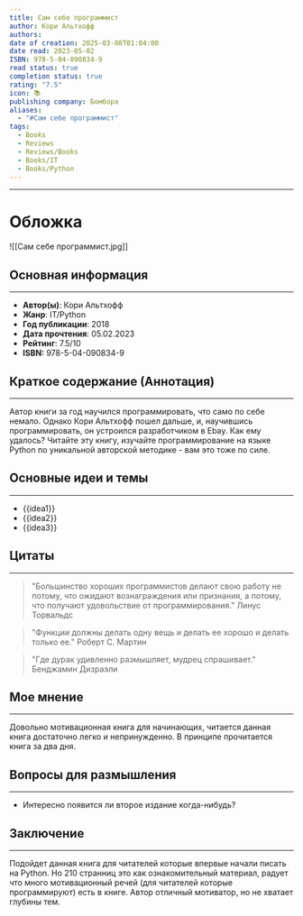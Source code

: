 ```yaml
---
title: Сам себе программист
author: Кори Альтхофф
authors: 
date of creation: 2025-03-08T01:04:00
date read: 2023-05-02
ISBN: 978-5-04-090834-9
read status: true
completion status: true
rating: "7.5"
icon: 📚
publishing company: Бомбора
aliases:
  - "#Сам себе программист"
tags:
  - Books
  - Reviews
  - Reviews/Books
  - Books/IT
  - Books/Python
---
```

---
# Обложка

![[Сам себе программист.jpg]]

## Основная информация
---

- **Автор(ы)**: Кори Альтхофф
- **Жанр**: IT/Python
- **Год публикации**: 2018
- **Дата прочтения**: 05.02.2023
- **Рейтинг**: 7.5/10
- **ISBN:** 978-5-04-090834-9


## Краткое содержание (Аннотация)
---

Автор книги за год научился программировать, что само по себе немало. Однако Кори Альтхофф пошел дальше, и, научившись программировать, он устроился разработчиком в Ebay. Как ему удалось? Читайте эту книгу, изучайте программирование на языке Python по уникальной авторской методике - вам это тоже по силе.


## Основные идеи и темы
---

- {{idea1}}
- {{idea2}}
- {{idea3}}


## Цитаты
---

> "Большинство хороших программистов делают свою работу не потому, что ожидают вознаграждения или признания, а потому, что получают удовольствие от программирования."
>Линус Торвальдс


> "Функции должны делать одну вещь и делать ее хорошо и делать только ее."
>Роберт С. Мартин


>"Где дурак удивленно размышляет, мудрец спрашивает." 
>Бенджамин Дизраэли


## Мое мнение
---

Довольно мотивационная книга для начинающих, читается данная книга достаточно легко и непринужденно. В принципе прочитается книга за два дня.


## Вопросы для размышления
---

- Интересно появится ли второе издание когда-нибудь?


## Заключение
---

Подойдет данная книга для читателей которые впервые начали писать на Python. Но 210 странниц это как ознакомительный материал, радует что много мотивационный речей (для читателей которые программируют) есть в книге. Автор отличный мотиватор, но не хватает глубины тем.
